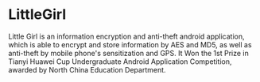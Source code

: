 # LittleGirl
Little Girl is an information encryption and anti-theft android application, which is able to
encrypt and store information by AES and MD5, as well as anti-theft by mobile phone's sensitization and GPS. 
It Won the 1st Prize in Tianyi Huawei Cup Undergraduate Android Application Competition, awarded by North China Education Department. 

